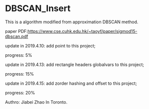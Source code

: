# DBSCAN_Insert

This is a algorithm modified from approximation DBSCAN method.

paper PDF:https://www.cse.cuhk.edu.hk/~taoyf/paper/sigmod15-dbscan.pdf



update in 2019.4.10: add point to this project;

progress: 5%

update in 2019.4.13: add rectangle headers globalvars to this project;

progress: 15%

update in 2019.4.15: add zorder hashing and offset to this project;

progress: 20%


Authro: Jiabei Zhao
In Toronto.
